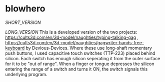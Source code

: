 # blowhero
_SHORT_VERSION_


_LONG_VERSION_
  This is a developed version of the two projects:
https://cults3d.com/en/3d-model/naughties/typing-talking-gag , https://cults3d.com/en/3d-model/naughties/gagwriter-hands-free-keyboard by Devious-Devices.
  Where these use long-shaft momentary push buttons, I used capacitive touch switches (TTP-223) placed behind silicon.
  Each switch has enough silicon seperating it from the outer surface for it to be "out of range". When a finger or tongue depresses the silicon entering the range of a switch and turns it ON, the switch signals this underlying program.

